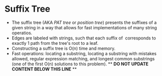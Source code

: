 Suffix Tree
===========

* The suffix tree (AKA _PAT tree_ or _position tree_) presents the suffixes of a given string in a way that allows for fast implementations of many string operatios.
* Edges are labeled with strings, such that each suffix of <math>S</math> corresponds to exactly 1 path from the tree's root to a leaf.
* Constructing a suffix tree is O(n) time and memory.
* Fast operations: locating a substring, locating a substring with mistakes allowed, regular expression matching, and longest common substrings (one of the first O(n) solutions to this problem).
** **DO NOT UPDATE CONTENT BELOW THIS LINE** **

